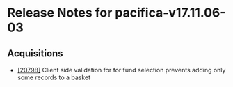 
# Release Notes for pacifica-v17.11.06-03

## Acquisitions

- [[20798]](http://bugs.koha-community.org/bugzilla3/show_bug.cgi?id=20798) Client side validation for for fund selection prevents adding only some records to a basket


